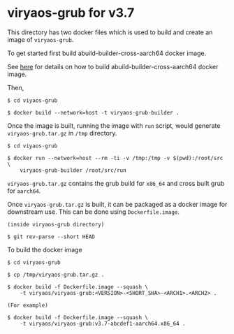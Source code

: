 # viryaos-grub for v3.7

This directory has two docker files which is used to build and create an image
of `viryaos-grub`.

To get started first build abuild-builder-cross-aarch64 docker image.

See
[here](https://gitlab.com/ViryaOS/abuild-builder-cross-aarch64/blob/3.7-stable/README.md)
for details on how to build abuild-builder-cross-aarch64 docker image.

Then,

```
$ cd viyaos-grub

$ docker build --network=host -t viryaos-grub-builder .
```

Once the image is built, running the image with `run` script, would generate
`viryaos-grub.tar.gz` in `/tmp` directory.

```
$ cd viyaos-grub

$ docker run --network=host --rm -ti -v /tmp:/tmp -v $(pwd):/root/src \
    viryaos-grub-builder /root/src/run
```

`viryaos-grub.tar.gz` contains the grub build for `x86_64` and cross built grub
for `aarch64`.

Once `viryaos-grub.tar.gz` is built, it can be packaged as a docker image for
downstream use. This can be done using `Dockerfile.image`.

```
(inside viryaos-grub directory)

$ git rev-parse --short HEAD
```

To build the docker image

```
$ cd viryaos-grub

$ cp /tmp/viryaos-grub.tar.gz .

$ docker build -f Dockerfile.image --squash \
    -t viryaos/viryaos-grub:<VERSION>-<SHORT_SHA>-<ARCH1>.<ARCH2> .

(For example)

$ docker build -f Dockerfile.image --squash \
    -t viryaos/viryaos-grub:v3.7-abcdef1-aarch64.x86_64 .
```
